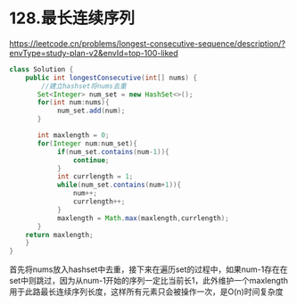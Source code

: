 # 128.最长连续序列

https://leetcode.cn/problems/longest-consecutive-sequence/description/?envType=study-plan-v2&envId=top-100-liked

```java
class Solution {
    public int longestConsecutive(int[] nums) {
        //建立hashset将nums去重
       Set<Integer> num_set = new HashSet<>();
       for(int num:nums){
            num_set.add(num);
       }

       int maxlength = 0;
       for(Integer num:num_set){
            if(num_set.contains(num-1)){
                continue;
            }
            int currlength = 1;
            while(num_set.contains(num+1)){
                num++;
                currlength++;
            }
            maxlength = Math.max(maxlength,currlength);
       }
    return maxlength;
    }
}
```

首先将nums放入hashset中去重，接下来在遍历set的过程中，如果num-1存在在set中则跳过，因为从num-1开始的序列一定比当前长1，此外维护一个maxlength用于此路最长连续序列长度，这样所有元素只会被操作一次，是O(n)时间复杂度
